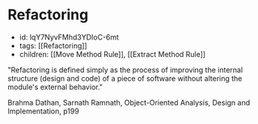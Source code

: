 # Refactoring
* id: lqY7NyvFMhd3YDIoC-6mt
* tags: [[Refactoring]]
* children: [[Move Method Rule]], [[Extract Method Rule]]

"Refactoring is defined simply as the process of improving the internal structure (design and code) of a piece of software without altering the module's external behavior."

Brahma Dathan, Sarnath Ramnath, Object-Oriented Analysis, Design and Implementation, p199